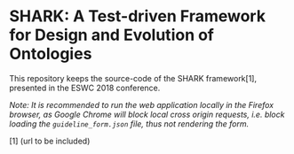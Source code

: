 # SHARK: A Test-driven Framework for Design and Evolution of Ontologies

 This repository keeps the source-code of the SHARK framework[1], presented in the ESWC 2018 conference.

*Note: It is recommended to run the web application locally in the Firefox browser, as Google Chrome will block local cross origin requests, i.e. block loading the `guideline_form.json` file, thus not rendering the form.*

[1] (url to be included)
